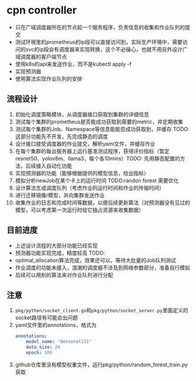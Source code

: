 # cpn controller
- 只在广域调度器所在的节点起一个服务程序，负责信息的收集和作业队列的提交
- 测试环境里的prometheus的ip段可以直接访问到，实际生产环境中，需要访问的svc的ip段会有调度器来实现转换，这个不必操心，也就不用另外设计广域调度器的客户端节点
- 使用k8s的api来发送作业，而不是kubectl apply -f
- 实现预测器
- 使用算法实现作业队列的安排

## 流程设计
1. 初始化调度策略模块，从调度器接口获取到集群的详细信息
2. 测试每个集群的prometheus是否能成功获取到需要的metric，并定期收集
3. 测试每个集群的Job、Namespace等信息能能否成功获取到，并缓存 TODO: 这部分功能先不开发，先完成静态的调度
4. 设计接口接受调度器的作业提交，解析yaml文件，并缓存作业
5. 在每个集群的每台服务器上运行基准测试程序，获得评价指标（暂定resnet50、yolov8m、llama3，每个各10mins）TODO: 先用静态配置的方法，后续接入自动化功能
6. 实现预测器的功能（能够根据提供的模型信息，给出指标）
7. 模拟分析newJob在某个卡上的运行时间 TODO:randon forest 需要优化
8. 设计算法生成调度队列（考虑作业的运行时间和作业的传输时间）
9. 进行迁移镜像/模型，并向集群发送作业
10. 收集作业的日志和完成时间等数据，以便后续更新算法（对预测器没有见过的模型，可以考虑第一次运行时给它独占资源来收集数据）

## 目前进度
- 上述设计流程的大部分功能已经实现
- 预测器功能实现完成，精度较高
TODO:
- optimal_allocation算法完成，效果还可以，等待大批量的Job队列测试
- 作业调度的功能未接入，浪潮的调度器不涉及到网络参数部分，准备自行模拟
- 后续可以用别的算法来对作业队列进行分配

## 注意
1. `pkg/python/socket_client.go`和`pkg/python/socket_server.py`里面定义的socket路径有可能会出问题
2. yaml文件里的annotations，格式为
    ```yaml
    annotations: 
        model_name: "densenet121"
        data_size: 20
        epoch: 100
    ```
3. github仓库里没有模型权重文件，运行pkg/python/random_forest_train.py获取